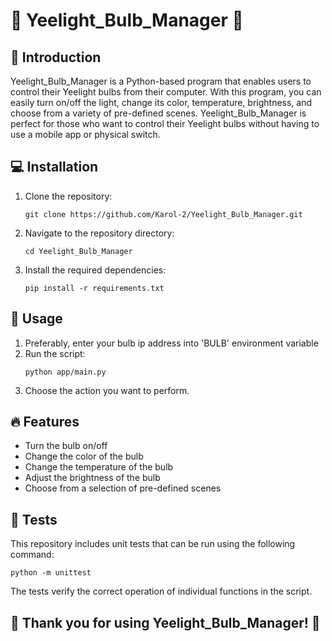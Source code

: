 <h1>🌟 Yeelight_Bulb_Manager 🌟</h1>
    <h2>🚀 Introduction</h2>
    <p>Yeelight_Bulb_Manager is a Python-based program that enables users to control their Yeelight bulbs from their computer. With this program, you can easily turn on/off the light, change its color, temperature, brightness, and choose from a variety of pre-defined scenes. Yeelight_Bulb_Manager is perfect for those who want to control their Yeelight bulbs without having to use a mobile app or physical switch.</p>
    <h2>💻 Installation</h2>
    <ol>
      <li>Clone the repository:</li>
      <pre><code>git clone https://github.com/Karol-2/Yeelight_Bulb_Manager.git</code></pre>
      <li>Navigate to the repository directory:</li>
      <pre><code>cd Yeelight_Bulb_Manager</code></pre>
      <li>Install the required dependencies:</li>
      <pre><code>pip install -r requirements.txt</code></pre>
    </ol>
    <h2>🎯 Usage</h2>
    <ol>
      <li>Preferably, enter your bulb ip address into 'BULB' environment variable</li>
      <li>Run the script:</li>
      <pre><code>python app/main.py</code></pre>
      <li>Choose the action you want to perform.</li>
    </ol>
    <h2>🔥 Features</h2>
    <ul>
      <li>Turn the bulb on/off</li>
      <li>Change the color of the bulb</li>
      <li>Change the temperature of the bulb</li>
      <li>Adjust the brightness of the bulb</li>
      <li>Choose from a selection of pre-defined scenes</li>
    </ul>
    <h2>🧪 Tests</h2>
    <p>This repository includes unit tests that can be run using the following command:</p>
    <pre><code>python -m unittest</code></pre>
    <p>The tests verify the correct operation of individual functions in the script.</p>
    <h2>🎉 Thank you for using Yeelight_Bulb_Manager! 🎉</h2>